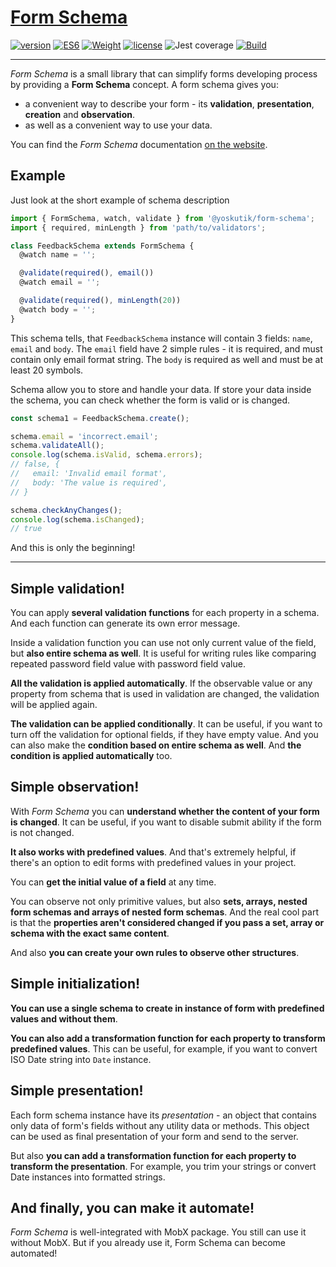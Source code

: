 # [Form Schema](https://yoskutik.github.io/form-schema/)

[![version](https://img.shields.io/npm/v/@yoskutik/form-schema)](https://www.npmjs.com/package/@yoskutik/form-schema)
[![ES6](https://img.shields.io/badge/EcmaScript-v.6-blue)](https://github.com/yoskutik/form-schema)
[![Weight](https://raw.githubusercontent.com/Yoskutik/form-schema/master/badges/weight.svg)](https://github.com/yoskutik/form-schema)
[![license](https://img.shields.io/npm/l/@yoskutik/form-schema)](https://www.npmjs.com/package/@yoskutik/form-schema)
![Jest coverage](https://raw.githubusercontent.com/Yoskutik/form-schema/master/badges/coverage-jest%20coverage.svg)
[![Build](https://github.com/Yoskutik/form-schema/actions/workflows/build.yml/badge.svg)](https://github.com/Yoskutik/mobx-form-schema/actions/workflows/build.yml)

---

_Form Schema_ is a small library that can simplify forms developing process by
providing a **Form Schema** concept. A form schema gives you:
* a convenient way to describe your form - its **validation**, **presentation**,
**creation** and **observation**.
* as well as a convenient way to use your data.

You can find the _Form Schema_ documentation
[on the website](https://yoskutik.github.io/form-schema/).



## Example


Just look at the short example of schema description

```typescript
import { FormSchema, watch, validate } from '@yoskutik/form-schema';
import { required, minLength } from 'path/to/validators';

class FeedbackSchema extends FormSchema {
  @watch name = '';

  @validate(required(), email())
  @watch email = '';

  @validate(required(), minLength(20))
  @watch body = '';
}
```

This schema tells, that `FeedbackSchema` instance will contain 3 fields: `name`,
`email` and `body`. The `email` field have 2 simple rules - it is required, and
must contain only email format string. The `body` is required as well and must
be at least 20 symbols.

Schema allow you to store and handle your data. If store your data inside
the schema, you can check whether the form is valid or is changed.

```typescript
const schema1 = FeedbackSchema.create();

schema.email = 'incorrect.email';
schema.validateAll();
console.log(schema.isValid, schema.errors);
// false, {
//   email: 'Invalid email format',
//   body: 'The value is required',
// }

schema.checkAnyChanges();
console.log(schema.isChanged);
// true
```

And this is only the beginning!

---


## Simple validation!

You can apply **several validation functions** for each property in a schema.
And each function can generate its own error message.

Inside a validation function you can use not only current value of the field,
but **also entire schema as well**. It is useful for writing rules like
comparing repeated password field value with password field value.

**All the validation is applied automatically**. If the observable value or
any property from schema that is used in validation are changed, the
validation will be applied again.

**The validation can be applied conditionally**. It can be useful, if you want
to turn off the validation for optional fields, if they have empty value. And
you can also make the **condition based on entire schema as well**. And **the
condition is applied automatically** too.


## Simple observation!

With _Form Schema_ you can **understand whether the content of your
form is changed**. It can be useful, if you want to disable submit ability
if the form is not changed.

**It also works with predefined values**. And that's extremely helpful, if
there's an option to edit forms with predefined values in your project.

You can **get the initial value of a field** at any time.

You can observe not only primitive values, but also **sets, arrays, nested
form schemas and arrays of nested form schemas**. And the real cool part is
that the **properties aren't considered changed if you pass a set, array or
schema with the exact same content**.

And also **you can create your own rules to observe other structures**.


## Simple initialization!

**You can use a single schema to create in instance of form with predefined
values and without them**.

**You can also add a transformation function for each property to transform
predefined values**. This can be useful, for example, if you want to
convert ISO Date string into `Date` instance.


## Simple presentation!

Each form schema instance have its _presentation_ - an object that contains
only data of form's fields without any utility data or methods. This object
can be used as final presentation of your form and send to the server.

But also **you can add a transformation function for each property to
transform the presentation**. For example, you trim your strings or convert
Date instances into formatted strings.


## And finally, you can make it automate!

_Form Schema_ is well-integrated with MobX package. You still can use
it without MobX. But if you already use it, Form Schema can become
automated!

